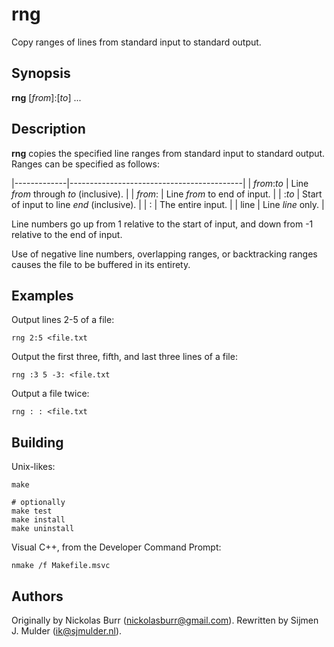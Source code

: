 # rng

Copy ranges of lines from standard input to standard output.

## Synopsis

**rng** [_from_]:[_to_] ...

## Description

**rng** copies the specified line ranges from standard input to standard
output. Ranges can be specified as follows:

|-------------|-------------------------------------------|
| _from_:_to_ | Line _from_ through _to_ (inclusive).     |
| _from_:     | Line _from_ to end of input.              |
| :_to_       | Start of input to line _end_ (inclusive). |
| :           | The entire input.                         |
| line        | Line _line_ only.                         |


Line numbers go up from 1 relative to the start of input, and down
from -1 relative to the end of input.

Use of negative line numbers, overlapping ranges, or backtracking ranges
causes the file to be buffered in its entirety.

## Examples

Output lines 2-5 of a file:

    rng 2:5 <file.txt

Output the first three, fifth,  and last three lines of a file:

    rng :3 5 -3: <file.txt

Output a file twice:

    rng : : <file.txt

## Building

Unix-likes:

    make

    # optionally
    make test
    make install
    make uninstall

Visual C++, from the Developer Command Prompt:

    nmake /f Makefile.msvc

## Authors

Originally by Nickolas Burr (<nickolasburr@gmail.com>). Rewritten by
Sijmen J. Mulder (<ik@sjmulder.nl>).
